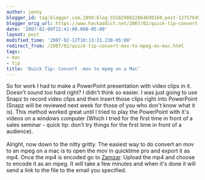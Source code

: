 ```yaml
---
author: jenny
blogger_id: tag:blogger.com,1999:blog-5518298822864690168.post-127576492015915572
blogger_orig_url: https://www.hackaddict.net/2007/02/quick-tip-convert-mov-to-mpeg-on-mac.html
date: '2007-02-09T22:41:00.000-05:00'
layout: post
modified_time: '2007-02-12T10:13:31.238-05:00'
redirect_from: /2007/02/quick-tip-convert-mov-to-mpeg-on-mac.html
tags:
- mac
- tip
title: 'Quick Tip: Convert .mov to mpeg on a Mac'
---
```


So for work I had to make a PowerPoint presentation with video clips in it.  Doesn't sound too hard right?  I didn't think so easier.  I was just going to use Snapz to record video clips and then insert those clips right into PowerPoint (Snapz will be reviewed next week for those of you who don't know what it is).  This method worked great until I tried to play the PowerPoint with it's videos on a windows computer (Which I tried for the first time in front of a sales seminar - quick tip: don't try things for the first time in front of a audience).<br /><br />Alright, now down to the nitty gritty.  The easiest way to do convert an mov to an mpeg on a mac is to open the mov in quicktime pro and export it as mp4.  Once the mp4 is encoded go to <a href="http://www.zamzar.com/">Zamzar</a>.  Upload the mp4 and choose to encode it as an mpeg.  It will take a few minutes and when it's done it will send a link to the file to the email you specified.